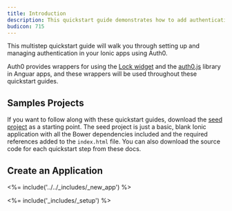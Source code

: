 ```yaml
---
title: Introduction
description: This quickstart guide demonstrates how to add authentication to an Ionic application using Auth0
budicon: 715
---
```


This multistep quickstart guide will walk you through setting up and managing authentication in your Ionic apps using Auth0.

Auth0 provides wrappers for using the [Lock widget](https://auth0.com/lock) and the [auth0.js](https://github.com/auth0/auth0.js) library in Anguar apps, and these wrappers will be used throughout these quickstart guides.

## Samples Projects

If you want to follow along with these quickstart guides, download the [seed project](https://github.com/auth0-samples/auth0-ionic-samples/tree/master/00-Starter-Seed) as a starting point. The seed project is just a basic, blank Ionic application with all the Bower dependencies included and the required references added to the `index.html` file. You can also download the source code for each quickstart step from these docs.

## Create an Application

<%= include('../../_includes/_new_app') %>

<%= include('_includes/_setup') %>

